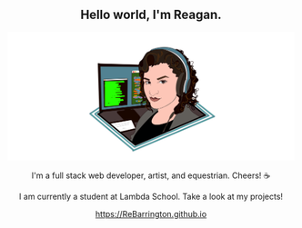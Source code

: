 <h2 align="center"> Hello world, I'm Reagan. </h2>

<img src="https://raw.githubusercontent.com/ReBarrington/ReBarrington/master/imgs/reagan_code.png" alt="Reagan">

<p align="center">
I'm a full stack web developer, artist, and equestrian. Cheers! ☕
</p>

<p align="center">
I am currently a student at Lambda School. Take a look at my projects!
</p>

<p  align="center">
<a href="https://ReBarrington.github.io/">https://ReBarrington.github.io</a>
</p>

<!--
**ReBarrington/ReBarrington** is a ✨ _special_ ✨ repository because its `README.md` (this file) appears on your GitHub profile.

Here are some ideas to get you started:

- 🔭 I’m currently working on ...
- 🌱 I’m currently learning ...
- 👯 I’m looking to collaborate on ...
- 🤔 I’m looking for help with ...
- 💬 Ask me about ...
- 📫 How to reach me: ...
- 😄 Pronouns: ...
- ⚡ Fun fact: ...
-->
